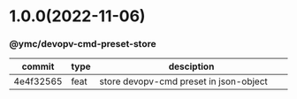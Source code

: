 <a name="1.0.0"></a>
# 1.0.0(2022-11-06)
### @ymc/devopv-cmd-preset-store
<table><thead><tr><th>commit</th><th>type</th><th style="width:80%">desciption</th></tr></thead><tbody><tr><td><a title="feat(core): store devopv-cmd preset in json-object&#10;&#10;update lin,tes state in readme.md&#10;update banner in dist&#10;&#10;generated by ymc@robot" hrel="https://github.com/ymc-github/js-idea/commit/a4e4f3256511e78fc639f1be607a98d99a14068d"> 4e4f32565 </a></td>
<td>feat</td>
<td>store devopv-cmd preset in json-object</td></tr></tbody></table>